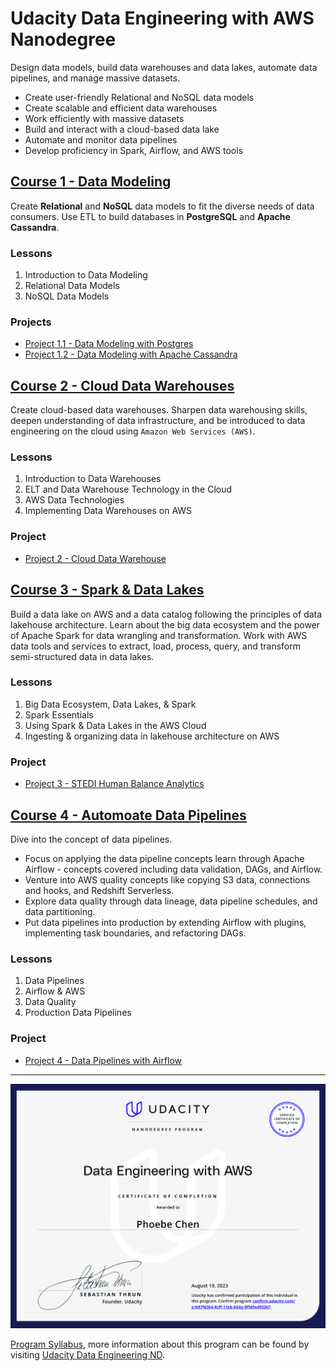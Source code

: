 # Udacity Data Engineering with AWS Nanodegree

Design data models, build data warehouses and data lakes, automate data pipelines, and manage massive datasets. 

* Create user-friendly Relational and NoSQL data models
* Create scalable and efficient data warehouses
* Work efficiently with massive datasets
* Build and interact with a cloud-based data lake
* Automate and monitor data pipelines
* Develop proficiency in Spark, Airflow, and AWS tools


## [Course 1 - Data Modeling](./Course%201-Data%20Modeling/) 
Create **Relational** and **NoSQL** data models to fit the diverse needs of data consumers. Use ETL to build databases in **PostgreSQL** and **Apache Cassandra**.

### Lessons
1. Introduction to Data Modeling 
2. Relational Data Models
3. NoSQL Data Models

### Projects
* [Project 1.1 - Data Modeling with Postgres](./Course%201-Data%20Modeling/Project%201.1-Data%20Modeling%20with%20Postgres/)
* [Project 1.2 - Data Modeling with Apache Cassandra](./Course%201-Data%20Modeling/Project%201.2-Data%20Modeling%20with%20Apache%20Cassandra/)


## [Course 2 - Cloud Data Warehouses](./Course%202-Cloud%20Data%20Warehouses/)
Create cloud-based data warehouses. Sharpen data warehousing skills, deepen understanding of data infrastructure, and be introduced to data engineering on the cloud using `Amazon Web Services (AWS)`.

### Lessons
1. Introduction to Data Warehouses
2. ELT and Data Warehouse Technology in the Cloud 
3. AWS Data Technologies
4. Implementing Data Warehouses on AWS

### Project
* [Project 2 - Cloud Data Warehouse](./Course%202-Cloud%20Data%20Warehouses/Project%202-Data%20Warehouse/)


## [Course 3 - Spark & Data Lakes](./Course%203-Spark%20and%20Data%20Lakes/)
Build a data lake on AWS and a data catalog following the principles of data lakehouse architecture. Learn about the big data ecosystem and the power of Apache Spark for data wrangling and transformation. Work with AWS data tools and services to extract, load, process, query, and transform semi-structured data in data lakes.

### Lessons
1. Big Data Ecosystem, Data Lakes, & Spark
2. Spark Essentials
3. Using Spark & Data Lakes in the AWS Cloud
4. Ingesting & organizing data in lakehouse architecture on AWS

### Project
* [Project 3 - STEDI Human Balance Analytics](./Course%203-Spark%20and%20Data%20Lakes/Project%203-STEDI%20Human%20Balance%20Analytics/)


## [Course 4 - Automoate Data Pipelines](./Course%204-Automate%20Data%20Pipelines/)
Dive into the concept of data pipelines. 
* Focus on applying the data pipeline concepts learn through Apache Airflow - concepts covered including data validation, DAGs, and Airflow. 
* Venture into AWS quality concepts like copying S3 data, connections and hooks, and Redshift Serverless. 
* Explore data quality through data lineage, data pipeline schedules, and data partitioning. 
* Put data pipelines into production by extending Airflow with plugins, implementing task boundaries, and refactoring DAGs. 

### Lessons
1. Data Pipelines
2. Airflow & AWS
3. Data Quality
4. Production Data Pipelines


### Project
* [Project 4 - Data Pipelines with Airflow](./Course%204-Automate%20Data%20Pipelines/project-4-data-pipelines/)

___

<img src="./Certificate.png">

[Program Syllabus](./Data%2BEngineering%2BNanodegree%2BProgram%2BSyllabus.pdf), more information about this program can be found by visiting [Udacity Data Engineering ND](https://www.udacity.com/course/data-engineer-nanodegree--nd027).
